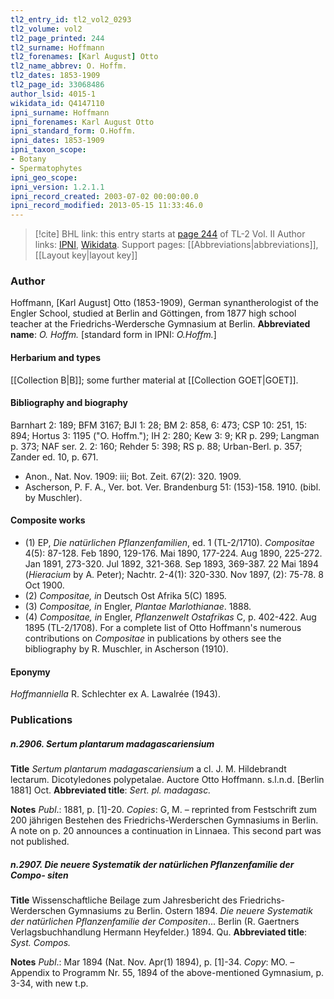```yaml
---
tl2_entry_id: tl2_vol2_0293
tl2_volume: vol2
tl2_page_printed: 244
tl2_surname: Hoffmann
tl2_forenames: [Karl August] Otto
tl2_name_abbrev: O. Hoffm.
tl2_dates: 1853-1909
tl2_page_id: 33068486
author_lsid: 4015-1
wikidata_id: Q4147110
ipni_surname: Hoffmann
ipni_forenames: Karl August Otto
ipni_standard_form: O.Hoffm.
ipni_dates: 1853-1909
ipni_taxon_scope: 
- Botany
- Spermatophytes
ipni_geo_scope: 
ipni_version: 1.2.1.1
ipni_record_created: 2003-07-02 00:00:00.0
ipni_record_modified: 2013-05-15 11:33:46.0
---
```


> [!cite] BHL link: this entry starts at [page 244](https://www.biodiversitylibrary.org/page/33068486) of TL-2 Vol. II
> Author links: [IPNI](https://www.ipni.org/a/4015-1), [Wikidata](https://www.wikidata.org/wiki/Q4147110). Support pages: [[Abbreviations|abbreviations]], [[Layout key|layout key]]

### Author

Hoffmann, \[Karl August\] Otto (1853-1909), German synantherologist of the Engler School, studied at Berlin and Göttingen, from 1877 high school teacher at the Friedrichs-Werdersche Gymnasium at Berlin. 
**Abbreviated name**: *O. Hoffm.* \[standard form in IPNI: *O.Hoffm.*\]

#### Herbarium and types

[[Collection B|B]]; some further material at [[Collection GOET|GOET]].

#### Bibliography and biography

Barnhart 2: 189; BFM 3167; BJI 1: 28; BM 2: 858, 6: 473; CSP 10: 251, 15: 894; Hortus 3: 1195 ("O. Hoffm."); IH 2: 280; Kew 3: 9; KR p. 299; Langman p. 373; NAF ser. 2. 2: 160; Rehder 5: 398; RS p. 88; Urban-Berl. p. 357; Zander ed. 10, p. 671.
- Anon., Nat. Nov. 1909: iii; Bot. Zeit. 67(2): 320. 1909.
- Ascherson, P. F. A., Ver. bot. Ver. Brandenburg 51: (153)-158. 1910. (bibl. by Muschler).

#### Composite works

- (1) EP, *Die natürlichen Pflanzenfamilien*, ed. 1 (TL-2/1710). *Compositae* 4(5): 87-128. Feb 1890, 129-176. Mai 1890, 177-224. Aug 1890, 225-272. Jan 1891, 273-320. Jul 1892, 321-368. Sep 1893, 369-387. 22 Mai 1894 (*Hieracium* by A. Peter); Nachtr. 2-4(1): 320-330. Nov 1897, (2): 75-78. 8 Oct 1900.
- (2) *Compositae, in* Deutsch Ost Afrika 5(C) 1895.
- (3) *Compositae, in* Engler, *Plantae Marlothianae*. 1888.
- (4) *Compositae, in* Engler, *Pflanzenwelt Ostafrikas* C, p. 402-422. Aug 1895 (TL-2/1708). For a complete list of Otto Hoffmann's numerous contributions on *Compositae* in publications by others see the bibliography by R. Muschler, in Ascherson (1910).

#### Eponymy

*Hoffmanniella* R. Schlechter ex A. Lawalrée (1943).

### Publications

##### n.2906. Sertum plantarum madagascariensium

**Title**
*Sertum plantarum madagascariensium* a cl. J. M. Hildebrandt lectarum. Dicotyledones polypetalae. Auctore Otto Hoffmann. s.l.n.d. \[Berlin 1881\] Oct.
**Abbreviated title**: *Sert. pl. madagasc.*

**Notes**
*Publ*.: 1881, p. \[1\]-20. *Copies*: G, M. – reprinted from Festschrift zum 200 jährigen Bestehen des Friedrichs-Werderschen Gymnasiums in Berlin. A note on p. 20 announces a continuation in Linnaea. This second part was not published.

##### n.2907. Die neuere Systematik der natürlichen Pflanzenfamilie der Compo- siten

**Title**
Wissenschaftliche Beilage zum Jahresbericht des Friedrichs-Werderschen Gymnasiums zu Berlin. Ostern 1894. *Die neuere Systematik der natürlichen Pflanzenfamilie der Compositen*... Berlin (R. Gaertners Verlagsbuchhandlung Hermann Heyfelder.) 1894. Qu.
**Abbreviated title**: *Syst. Compos.*

**Notes**
*Publ*.: Mar 1894 (Nat. Nov. Apr(1) 1894), p. \[1\]-34. *Copy*: MO. – Appendix to Programm Nr. 55, 1894 of the above-mentioned Gymnasium, p. 3-34, with new t.p.

